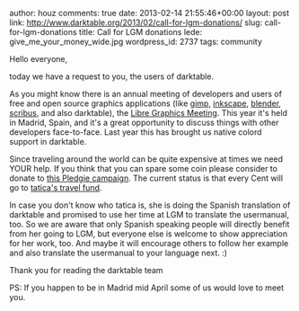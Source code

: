 author: houz
comments: true
date: 2013-02-14 21:55:46+00:00
layout: post
link: http://www.darktable.org/2013/02/call-for-lgm-donations/
slug: call-for-lgm-donations
title: Call for LGM donations
lede: give_me_your_money_wide.jpg
wordpress_id: 2737
tags: community

Hello everyone,

today we have a request to you, the users of darktable.

As you might know there is an annual meeting of developers and users of free and open source graphics applications (like [gimp](http://www.gimp.org/), [inkscape](http://www.inkscape.org/), [blender](http://www.blender.org/), [scribus](http://www.scribus.net), and also darktable), the [Libre Graphics Meeting](http://libregraphicsmeeting.org/2013/). This year it's held in Madrid, Spain, and it's a great opportunity to discuss things with other developers face-to-face. Last year this has brought us native colord support in darktable.

Since traveling around the world can be quite expensive at times we need YOUR help. If you think that you can spare some coin please consider to donate to [this Pledgie campaign](http://pledgie.com/campaigns/18338). The current status is that every Cent will go to [tatica's travel fund](http://tatica.org/en/2013/01/22/lgm-recaudando-fondos-con-arte/).

In case you don't know who tatica is, she is doing the Spanish translation of darktable and promised to use her time at LGM to translate the usermanual, too. So we are aware that only Spanish speaking people will directly benefit from her going to LGM, but everyone else is welcome to show appreciation for her work, too. And maybe it will encourage others to follow her example and also translate the usermanual to your language next. :)

Thank you for reading
the darktable team

PS: If you happen to be in Madrid mid April some of us would love to meet you.
